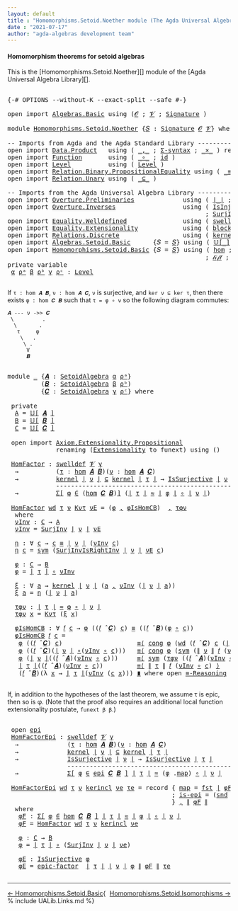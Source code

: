 ```yaml
---
layout: default
title : "Homomorphisms.Setoid.Noether module (The Agda Universal Algebra Library)"
date : "2021-07-17"
author: "agda-algebras development team"
---
```


#### <a id="homomorphism-theorems-for-setoid-algebras">Homomorphism theorems for setoid algebras</a>

This is the [Homomorphisms.Setoid.Noether][] module of the [Agda Universal Algebra Library][].

<pre class="Agda">

<a id="382" class="Symbol">{-#</a> <a id="386" class="Keyword">OPTIONS</a> <a id="394" class="Pragma">--without-K</a> <a id="406" class="Pragma">--exact-split</a> <a id="420" class="Pragma">--safe</a> <a id="427" class="Symbol">#-}</a>

<a id="432" class="Keyword">open</a> <a id="437" class="Keyword">import</a> <a id="444" href="Algebras.Basic.html" class="Module">Algebras.Basic</a> <a id="459" class="Keyword">using</a> <a id="465" class="Symbol">(</a><a id="466" href="Algebras.Basic.html#1142" class="Generalizable">𝓞</a> <a id="468" class="Symbol">;</a> <a id="470" href="Algebras.Basic.html#1144" class="Generalizable">𝓥</a> <a id="472" class="Symbol">;</a> <a id="474" href="Algebras.Basic.html#3870" class="Function">Signature</a> <a id="484" class="Symbol">)</a>

<a id="487" class="Keyword">module</a> <a id="494" href="Homomorphisms.Setoid.Noether.html" class="Module">Homomorphisms.Setoid.Noether</a> <a id="523" class="Symbol">{</a><a id="524" href="Homomorphisms.Setoid.Noether.html#524" class="Bound">𝑆</a> <a id="526" class="Symbol">:</a> <a id="528" href="Algebras.Basic.html#3870" class="Function">Signature</a> <a id="538" href="Algebras.Basic.html#1142" class="Generalizable">𝓞</a> <a id="540" href="Algebras.Basic.html#1144" class="Generalizable">𝓥</a><a id="541" class="Symbol">}</a> <a id="543" class="Keyword">where</a>

<a id="550" class="Comment">-- Imports from Agda and the Agda Standard Library -------------------------------------------------</a>
<a id="651" class="Keyword">open</a> <a id="656" class="Keyword">import</a> <a id="663" href="Data.Product.html" class="Module">Data.Product</a>   <a id="678" class="Keyword">using</a> <a id="684" class="Symbol">(</a> <a id="686" href="Agda.Builtin.Sigma.html#236" class="InductiveConstructor Operator">_,_</a> <a id="690" class="Symbol">;</a> <a id="692" href="Data.Product.html#916" class="Function">Σ-syntax</a> <a id="701" class="Symbol">;</a> <a id="703" href="Data.Product.html#1167" class="Function Operator">_×_</a> <a id="707" class="Symbol">)</a> <a id="709" class="Keyword">renaming</a> <a id="718" class="Symbol">(</a> <a id="720" href="Agda.Builtin.Sigma.html#252" class="Field">proj₁</a> <a id="726" class="Symbol">to</a> <a id="729" class="Field">fst</a> <a id="733" class="Symbol">;</a> <a id="735" href="Agda.Builtin.Sigma.html#264" class="Field">proj₂</a> <a id="741" class="Symbol">to</a> <a id="744" class="Field">snd</a> <a id="748" class="Symbol">)</a>
<a id="750" class="Keyword">open</a> <a id="755" class="Keyword">import</a> <a id="762" href="Function.html" class="Module">Function</a>       <a id="777" class="Keyword">using</a> <a id="783" class="Symbol">(</a> <a id="785" href="Function.Base.html#1031" class="Function Operator">_∘_</a> <a id="789" class="Symbol">;</a> <a id="791" href="Function.Base.html#615" class="Function">id</a> <a id="794" class="Symbol">)</a>
<a id="796" class="Keyword">open</a> <a id="801" class="Keyword">import</a> <a id="808" href="Level.html" class="Module">Level</a>          <a id="823" class="Keyword">using</a> <a id="829" class="Symbol">(</a> <a id="831" href="Agda.Primitive.html#597" class="Postulate">Level</a> <a id="837" class="Symbol">)</a>
<a id="839" class="Keyword">open</a> <a id="844" class="Keyword">import</a> <a id="851" href="Relation.Binary.PropositionalEquality.html" class="Module">Relation.Binary.PropositionalEquality</a> <a id="889" class="Keyword">using</a> <a id="895" class="Symbol">(</a> <a id="897" href="Agda.Builtin.Equality.html#151" class="Datatype Operator">_≡_</a> <a id="901" class="Symbol">;</a> <a id="903" href="Agda.Builtin.Equality.html#208" class="InductiveConstructor">refl</a> <a id="908" class="Symbol">;</a> <a id="910" href="Relation.Binary.PropositionalEquality.Core.html#1684" class="Function">sym</a> <a id="914" class="Symbol">;</a> <a id="916" href="Relation.Binary.PropositionalEquality.Core.html#1130" class="Function">cong</a> <a id="921" class="Symbol">;</a> <a id="923" class="Keyword">module</a> <a id="930" href="Relation.Binary.PropositionalEquality.Core.html#2708" class="Module">≡-Reasoning</a> <a id="942" class="Symbol">)</a>
<a id="944" class="Keyword">open</a> <a id="949" class="Keyword">import</a> <a id="956" href="Relation.Unary.html" class="Module">Relation.Unary</a> <a id="971" class="Keyword">using</a> <a id="977" class="Symbol">(</a> <a id="979" href="Relation.Unary.html#1742" class="Function Operator">_⊆_</a> <a id="983" class="Symbol">)</a>

<a id="986" class="Comment">-- Imports from the Agda Universal Algebra Library ------------------------------------------------</a>
<a id="1086" class="Keyword">open</a> <a id="1091" class="Keyword">import</a> <a id="1098" href="Overture.Preliminaries.html" class="Module">Overture.Preliminaries</a>             <a id="1133" class="Keyword">using</a> <a id="1139" class="Symbol">(</a> <a id="1141" href="Overture.Preliminaries.html#4379" class="Function Operator">∣_∣</a> <a id="1145" class="Symbol">;</a> <a id="1147" href="Overture.Preliminaries.html#4417" class="Function Operator">∥_∥</a> <a id="1151" class="Symbol">;</a> <a id="1153" href="Overture.Preliminaries.html#9541" class="Function Operator">_≈_</a><a id="1156" class="Symbol">)</a>
<a id="1158" class="Keyword">open</a> <a id="1163" class="Keyword">import</a> <a id="1170" href="Overture.Inverses.html" class="Module">Overture.Inverses</a>                  <a id="1205" class="Keyword">using</a> <a id="1211" class="Symbol">(</a> <a id="1213" href="Overture.Inverses.html#2501" class="Function">IsInjective</a> <a id="1225" class="Symbol">;</a> <a id="1227" href="Overture.Inverses.html#3374" class="Function">IsSurjective</a> <a id="1240" class="Symbol">;</a> <a id="1242" href="Overture.Inverses.html#3628" class="Function">SurjInv</a>
                                                     <a id="1303" class="Symbol">;</a> <a id="1305" href="Overture.Inverses.html#3938" class="Function">SurjInvIsRightInv</a> <a id="1323" class="Symbol">;</a> <a id="1325" href="Overture.Inverses.html#4121" class="Function">epic-factor</a> <a id="1337" class="Symbol">)</a>
<a id="1339" class="Keyword">open</a> <a id="1344" class="Keyword">import</a> <a id="1351" href="Equality.Welldefined.html" class="Module">Equality.Welldefined</a>               <a id="1386" class="Keyword">using</a> <a id="1392" class="Symbol">(</a> <a id="1394" href="Equality.Welldefined.html#2646" class="Function">swelldef</a> <a id="1403" class="Symbol">)</a>
<a id="1405" class="Keyword">open</a> <a id="1410" class="Keyword">import</a> <a id="1417" href="Equality.Extensionality.html" class="Module">Equality.Extensionality</a>            <a id="1452" class="Keyword">using</a> <a id="1458" class="Symbol">(</a> <a id="1460" href="Equality.Extensionality.html#4859" class="Function">block-ext|uip</a> <a id="1474" class="Symbol">;</a> <a id="1476" href="Equality.Extensionality.html#3272" class="Function">pred-ext</a> <a id="1485" class="Symbol">)</a>
<a id="1487" class="Keyword">open</a> <a id="1492" class="Keyword">import</a> <a id="1499" href="Relations.Discrete.html" class="Module">Relations.Discrete</a>                 <a id="1534" class="Keyword">using</a> <a id="1540" class="Symbol">(</a> <a id="1542" href="Relations.Discrete.html#4051" class="Function">kernel</a> <a id="1549" class="Symbol">)</a>
<a id="1551" class="Keyword">open</a> <a id="1556" class="Keyword">import</a> <a id="1563" href="Algebras.Setoid.Basic.html" class="Module">Algebras.Setoid.Basic</a>      <a id="1590" class="Symbol">{</a><a id="1591" class="Argument">𝑆</a> <a id="1593" class="Symbol">=</a> <a id="1595" href="Homomorphisms.Setoid.Noether.html#524" class="Bound">𝑆</a><a id="1596" class="Symbol">}</a> <a id="1598" class="Keyword">using</a> <a id="1604" class="Symbol">(</a> <a id="1606" href="Algebras.Setoid.Basic.html#3905" class="Function Operator">𝕌[_]</a> <a id="1611" class="Symbol">;</a> <a id="1613" href="Algebras.Setoid.Basic.html#3242" class="Record">SetoidAlgebra</a> <a id="1627" class="Symbol">;</a> <a id="1629" href="Algebras.Setoid.Basic.html#4537" class="Function Operator">_̂_</a> <a id="1633" class="Symbol">)</a>
<a id="1635" class="Keyword">open</a> <a id="1640" class="Keyword">import</a> <a id="1647" href="Homomorphisms.Setoid.Basic.html" class="Module">Homomorphisms.Setoid.Basic</a> <a id="1674" class="Symbol">{</a><a id="1675" class="Argument">𝑆</a> <a id="1677" class="Symbol">=</a> <a id="1679" href="Homomorphisms.Setoid.Noether.html#524" class="Bound">𝑆</a><a id="1680" class="Symbol">}</a> <a id="1682" class="Keyword">using</a> <a id="1688" class="Symbol">(</a> <a id="1690" href="Homomorphisms.Setoid.Basic.html#2420" class="Function">hom</a> <a id="1694" class="Symbol">;</a> <a id="1696" href="Homomorphisms.Setoid.Basic.html#5957" class="Function">kercon</a> <a id="1703" class="Symbol">;</a> <a id="1705" href="Homomorphisms.Setoid.Basic.html#6163" class="Function Operator">ker[_⇒_]_↾_</a> <a id="1717" class="Symbol">;</a> <a id="1719" href="Homomorphisms.Setoid.Basic.html#3237" class="Function">∘-hom</a> <a id="1725" class="Symbol">;</a> <a id="1727" href="Homomorphisms.Setoid.Basic.html#3604" class="Function">𝒾𝒹</a> <a id="1730" class="Symbol">;</a> <a id="1732" href="Homomorphisms.Setoid.Basic.html#5199" class="Record">epi</a>
                                                     <a id="1789" class="Symbol">;</a> <a id="1791" href="Homomorphisms.Setoid.Basic.html#3681" class="Function">𝓁𝒾𝒻𝓉</a> <a id="1796" class="Symbol">;</a> <a id="1798" href="Homomorphisms.Setoid.Basic.html#3765" class="Function">𝓁ℴ𝓌ℯ𝓇</a> <a id="1804" class="Symbol">;</a> <a id="1806" href="Homomorphisms.Setoid.Basic.html#2275" class="Function">is-homomorphism</a> <a id="1822" class="Symbol">;</a> <a id="1824" href="Homomorphisms.Setoid.Basic.html#2812" class="Function">∘-is-hom</a> <a id="1833" class="Symbol">)</a>
<a id="1835" class="Keyword">private</a> <a id="1843" class="Keyword">variable</a>
 <a id="1853" href="Homomorphisms.Setoid.Noether.html#1853" class="Generalizable">α</a> <a id="1855" href="Homomorphisms.Setoid.Noether.html#1855" class="Generalizable">ρᵃ</a> <a id="1858" href="Homomorphisms.Setoid.Noether.html#1858" class="Generalizable">β</a> <a id="1860" href="Homomorphisms.Setoid.Noether.html#1860" class="Generalizable">ρᵇ</a> <a id="1863" href="Homomorphisms.Setoid.Noether.html#1863" class="Generalizable">γ</a> <a id="1865" href="Homomorphisms.Setoid.Noether.html#1865" class="Generalizable">ρᶜ</a> <a id="1868" class="Symbol">:</a> <a id="1870" href="Agda.Primitive.html#597" class="Postulate">Level</a>

</pre>

If `τ : hom 𝑨 𝑩`, `ν : hom 𝑨 𝑪`, `ν` is surjective, and `ker ν ⊆ ker τ`, then there exists `φ : hom 𝑪 𝑩` such that `τ = φ ∘ ν` so the following diagram commutes:

```
𝑨 --- ν ->> 𝑪
 \         .
  \       .
   τ     φ
    \   .
     \ .
      V
      𝑩
```

<pre class="Agda">

<a id="2160" class="Keyword">module</a> <a id="2167" href="Homomorphisms.Setoid.Noether.html#2167" class="Module">_</a> <a id="2169" class="Symbol">{</a><a id="2170" href="Homomorphisms.Setoid.Noether.html#2170" class="Bound">𝑨</a> <a id="2172" class="Symbol">:</a> <a id="2174" href="Algebras.Setoid.Basic.html#3242" class="Record">SetoidAlgebra</a> <a id="2188" href="Homomorphisms.Setoid.Noether.html#1853" class="Generalizable">α</a> <a id="2190" href="Homomorphisms.Setoid.Noether.html#1855" class="Generalizable">ρᵃ</a><a id="2192" class="Symbol">}</a>
         <a id="2203" class="Symbol">(</a><a id="2204" href="Homomorphisms.Setoid.Noether.html#2204" class="Bound">𝑩</a> <a id="2206" class="Symbol">:</a> <a id="2208" href="Algebras.Setoid.Basic.html#3242" class="Record">SetoidAlgebra</a> <a id="2222" href="Homomorphisms.Setoid.Noether.html#1858" class="Generalizable">β</a> <a id="2224" href="Homomorphisms.Setoid.Noether.html#1860" class="Generalizable">ρᵇ</a><a id="2226" class="Symbol">)</a>
         <a id="2237" class="Symbol">{</a><a id="2238" href="Homomorphisms.Setoid.Noether.html#2238" class="Bound">𝑪</a> <a id="2240" class="Symbol">:</a> <a id="2242" href="Algebras.Setoid.Basic.html#3242" class="Record">SetoidAlgebra</a> <a id="2256" href="Homomorphisms.Setoid.Noether.html#1863" class="Generalizable">γ</a> <a id="2258" href="Homomorphisms.Setoid.Noether.html#1865" class="Generalizable">ρᶜ</a><a id="2260" class="Symbol">}</a> <a id="2262" class="Keyword">where</a>

 <a id="2270" class="Keyword">private</a>
  <a id="2280" href="Homomorphisms.Setoid.Noether.html#2280" class="Function">A</a> <a id="2282" class="Symbol">=</a> <a id="2284" href="Algebras.Setoid.Basic.html#3905" class="Function Operator">𝕌[</a> <a id="2287" href="Homomorphisms.Setoid.Noether.html#2170" class="Bound">𝑨</a> <a id="2289" href="Algebras.Setoid.Basic.html#3905" class="Function Operator">]</a>
  <a id="2293" href="Homomorphisms.Setoid.Noether.html#2293" class="Function">B</a> <a id="2295" class="Symbol">=</a> <a id="2297" href="Algebras.Setoid.Basic.html#3905" class="Function Operator">𝕌[</a> <a id="2300" href="Homomorphisms.Setoid.Noether.html#2204" class="Bound">𝑩</a> <a id="2302" href="Algebras.Setoid.Basic.html#3905" class="Function Operator">]</a>
  <a id="2306" href="Homomorphisms.Setoid.Noether.html#2306" class="Function">C</a> <a id="2308" class="Symbol">=</a> <a id="2310" href="Algebras.Setoid.Basic.html#3905" class="Function Operator">𝕌[</a> <a id="2313" href="Homomorphisms.Setoid.Noether.html#2238" class="Bound">𝑪</a> <a id="2315" href="Algebras.Setoid.Basic.html#3905" class="Function Operator">]</a>

 <a id="2319" class="Keyword">open</a> <a id="2324" class="Keyword">import</a> <a id="2331" href="Axiom.Extensionality.Propositional.html" class="Module">Axiom.Extensionality.Propositional</a>
             <a id="2379" class="Keyword">renaming</a> <a id="2388" class="Symbol">(</a><a id="2389" href="Axiom.Extensionality.Propositional.html#741" class="Function">Extensionality</a> <a id="2404" class="Symbol">to</a> <a id="2407" class="Function">funext</a><a id="2413" class="Symbol">)</a> <a id="2415" class="Keyword">using</a> <a id="2421" class="Symbol">()</a>

 <a id="2426" href="Homomorphisms.Setoid.Noether.html#2426" class="Function">HomFactor</a> <a id="2436" class="Symbol">:</a> <a id="2438" href="Equality.Welldefined.html#2646" class="Function">swelldef</a> <a id="2447" href="Homomorphisms.Setoid.Noether.html#540" class="Bound">𝓥</a> <a id="2449" href="Homomorphisms.Setoid.Noether.html#2256" class="Bound">γ</a>
  <a id="2453" class="Symbol">→</a>          <a id="2464" class="Symbol">(</a><a id="2465" href="Homomorphisms.Setoid.Noether.html#2465" class="Bound">τ</a> <a id="2467" class="Symbol">:</a> <a id="2469" href="Homomorphisms.Setoid.Basic.html#2420" class="Function">hom</a> <a id="2473" href="Homomorphisms.Setoid.Noether.html#2170" class="Bound">𝑨</a> <a id="2475" href="Homomorphisms.Setoid.Noether.html#2204" class="Bound">𝑩</a><a id="2476" class="Symbol">)(</a><a id="2478" href="Homomorphisms.Setoid.Noether.html#2478" class="Bound">ν</a> <a id="2480" class="Symbol">:</a> <a id="2482" href="Homomorphisms.Setoid.Basic.html#2420" class="Function">hom</a> <a id="2486" href="Homomorphisms.Setoid.Noether.html#2170" class="Bound">𝑨</a> <a id="2488" href="Homomorphisms.Setoid.Noether.html#2238" class="Bound">𝑪</a><a id="2489" class="Symbol">)</a>
  <a id="2493" class="Symbol">→</a>          <a id="2504" href="Relations.Discrete.html#4051" class="Function">kernel</a> <a id="2511" href="Overture.Preliminaries.html#4379" class="Function Operator">∣</a> <a id="2513" href="Homomorphisms.Setoid.Noether.html#2478" class="Bound">ν</a> <a id="2515" href="Overture.Preliminaries.html#4379" class="Function Operator">∣</a> <a id="2517" href="Relation.Unary.html#1742" class="Function Operator">⊆</a> <a id="2519" href="Relations.Discrete.html#4051" class="Function">kernel</a> <a id="2526" href="Overture.Preliminaries.html#4379" class="Function Operator">∣</a> <a id="2528" href="Homomorphisms.Setoid.Noether.html#2465" class="Bound">τ</a> <a id="2530" href="Overture.Preliminaries.html#4379" class="Function Operator">∣</a> <a id="2532" class="Symbol">→</a> <a id="2534" href="Overture.Inverses.html#3374" class="Function">IsSurjective</a> <a id="2547" href="Overture.Preliminaries.html#4379" class="Function Operator">∣</a> <a id="2549" href="Homomorphisms.Setoid.Noether.html#2478" class="Bound">ν</a> <a id="2551" href="Overture.Preliminaries.html#4379" class="Function Operator">∣</a>
             <a id="2566" class="Comment">--------------------------------------------------</a>
  <a id="2619" class="Symbol">→</a>          <a id="2630" href="Data.Product.html#916" class="Function">Σ[</a> <a id="2633" href="Homomorphisms.Setoid.Noether.html#2633" class="Bound">φ</a> <a id="2635" href="Data.Product.html#916" class="Function">∈</a> <a id="2637" class="Symbol">(</a><a id="2638" href="Homomorphisms.Setoid.Basic.html#2420" class="Function">hom</a> <a id="2642" href="Homomorphisms.Setoid.Noether.html#2238" class="Bound">𝑪</a> <a id="2644" href="Homomorphisms.Setoid.Noether.html#2204" class="Bound">𝑩</a><a id="2645" class="Symbol">)</a><a id="2646" href="Data.Product.html#916" class="Function">]</a> <a id="2648" class="Symbol">(</a><a id="2649" href="Overture.Preliminaries.html#4379" class="Function Operator">∣</a> <a id="2651" href="Homomorphisms.Setoid.Noether.html#2465" class="Bound">τ</a> <a id="2653" href="Overture.Preliminaries.html#4379" class="Function Operator">∣</a> <a id="2655" href="Overture.Preliminaries.html#9541" class="Function Operator">≈</a> <a id="2657" href="Overture.Preliminaries.html#4379" class="Function Operator">∣</a> <a id="2659" href="Homomorphisms.Setoid.Noether.html#2633" class="Bound">φ</a> <a id="2661" href="Overture.Preliminaries.html#4379" class="Function Operator">∣</a> <a id="2663" href="Function.Base.html#1031" class="Function Operator">∘</a> <a id="2665" href="Overture.Preliminaries.html#4379" class="Function Operator">∣</a> <a id="2667" href="Homomorphisms.Setoid.Noether.html#2478" class="Bound">ν</a> <a id="2669" href="Overture.Preliminaries.html#4379" class="Function Operator">∣</a><a id="2670" class="Symbol">)</a>

 <a id="2674" href="Homomorphisms.Setoid.Noether.html#2426" class="Function">HomFactor</a> <a id="2684" href="Homomorphisms.Setoid.Noether.html#2684" class="Bound">wd</a> <a id="2687" href="Homomorphisms.Setoid.Noether.html#2687" class="Bound">τ</a> <a id="2689" href="Homomorphisms.Setoid.Noether.html#2689" class="Bound">ν</a> <a id="2691" href="Homomorphisms.Setoid.Noether.html#2691" class="Bound">Kντ</a> <a id="2695" href="Homomorphisms.Setoid.Noether.html#2695" class="Bound">νE</a> <a id="2698" class="Symbol">=</a> <a id="2700" class="Symbol">(</a><a id="2701" href="Homomorphisms.Setoid.Noether.html#2849" class="Function">φ</a> <a id="2703" href="Agda.Builtin.Sigma.html#236" class="InductiveConstructor Operator">,</a> <a id="2705" href="Homomorphisms.Setoid.Noether.html#2995" class="Function">φIsHomCB</a><a id="2713" class="Symbol">)</a>  <a id="2716" href="Agda.Builtin.Sigma.html#236" class="InductiveConstructor Operator">,</a> <a id="2718" href="Homomorphisms.Setoid.Noether.html#2948" class="Function">τφν</a>
  <a id="2724" class="Keyword">where</a>
  <a id="2732" href="Homomorphisms.Setoid.Noether.html#2732" class="Function">νInv</a> <a id="2737" class="Symbol">:</a> <a id="2739" href="Homomorphisms.Setoid.Noether.html#2306" class="Function">C</a> <a id="2741" class="Symbol">→</a> <a id="2743" href="Homomorphisms.Setoid.Noether.html#2280" class="Function">A</a>
  <a id="2747" href="Homomorphisms.Setoid.Noether.html#2732" class="Function">νInv</a> <a id="2752" class="Symbol">=</a> <a id="2754" href="Overture.Inverses.html#3628" class="Function">SurjInv</a> <a id="2762" href="Overture.Preliminaries.html#4379" class="Function Operator">∣</a> <a id="2764" href="Homomorphisms.Setoid.Noether.html#2689" class="Bound">ν</a> <a id="2766" href="Overture.Preliminaries.html#4379" class="Function Operator">∣</a> <a id="2768" href="Homomorphisms.Setoid.Noether.html#2695" class="Bound">νE</a>

  <a id="2774" href="Homomorphisms.Setoid.Noether.html#2774" class="Function">η</a> <a id="2776" class="Symbol">:</a> <a id="2778" class="Symbol">∀</a> <a id="2780" href="Homomorphisms.Setoid.Noether.html#2780" class="Bound">c</a> <a id="2782" class="Symbol">→</a> <a id="2784" href="Homomorphisms.Setoid.Noether.html#2780" class="Bound">c</a> <a id="2786" href="Agda.Builtin.Equality.html#151" class="Datatype Operator">≡</a> <a id="2788" href="Overture.Preliminaries.html#4379" class="Function Operator">∣</a> <a id="2790" href="Homomorphisms.Setoid.Noether.html#2689" class="Bound">ν</a> <a id="2792" href="Overture.Preliminaries.html#4379" class="Function Operator">∣</a> <a id="2794" class="Symbol">(</a><a id="2795" href="Homomorphisms.Setoid.Noether.html#2732" class="Function">νInv</a> <a id="2800" href="Homomorphisms.Setoid.Noether.html#2780" class="Bound">c</a><a id="2801" class="Symbol">)</a>
  <a id="2805" href="Homomorphisms.Setoid.Noether.html#2774" class="Function">η</a> <a id="2807" href="Homomorphisms.Setoid.Noether.html#2807" class="Bound">c</a> <a id="2809" class="Symbol">=</a> <a id="2811" href="Relation.Binary.PropositionalEquality.Core.html#1684" class="Function">sym</a> <a id="2815" class="Symbol">(</a><a id="2816" href="Overture.Inverses.html#3938" class="Function">SurjInvIsRightInv</a> <a id="2834" href="Overture.Preliminaries.html#4379" class="Function Operator">∣</a> <a id="2836" href="Homomorphisms.Setoid.Noether.html#2689" class="Bound">ν</a> <a id="2838" href="Overture.Preliminaries.html#4379" class="Function Operator">∣</a> <a id="2840" href="Homomorphisms.Setoid.Noether.html#2695" class="Bound">νE</a> <a id="2843" href="Homomorphisms.Setoid.Noether.html#2807" class="Bound">c</a><a id="2844" class="Symbol">)</a>

  <a id="2849" href="Homomorphisms.Setoid.Noether.html#2849" class="Function">φ</a> <a id="2851" class="Symbol">:</a> <a id="2853" href="Homomorphisms.Setoid.Noether.html#2306" class="Function">C</a> <a id="2855" class="Symbol">→</a> <a id="2857" href="Homomorphisms.Setoid.Noether.html#2293" class="Function">B</a>
  <a id="2861" href="Homomorphisms.Setoid.Noether.html#2849" class="Function">φ</a> <a id="2863" class="Symbol">=</a> <a id="2865" href="Overture.Preliminaries.html#4379" class="Function Operator">∣</a> <a id="2867" href="Homomorphisms.Setoid.Noether.html#2687" class="Bound">τ</a> <a id="2869" href="Overture.Preliminaries.html#4379" class="Function Operator">∣</a> <a id="2871" href="Function.Base.html#1031" class="Function Operator">∘</a> <a id="2873" href="Homomorphisms.Setoid.Noether.html#2732" class="Function">νInv</a>

  <a id="2881" href="Homomorphisms.Setoid.Noether.html#2881" class="Function">ξ</a> <a id="2883" class="Symbol">:</a> <a id="2885" class="Symbol">∀</a> <a id="2887" href="Homomorphisms.Setoid.Noether.html#2887" class="Bound">a</a> <a id="2889" class="Symbol">→</a> <a id="2891" href="Relations.Discrete.html#4051" class="Function">kernel</a> <a id="2898" href="Overture.Preliminaries.html#4379" class="Function Operator">∣</a> <a id="2900" href="Homomorphisms.Setoid.Noether.html#2689" class="Bound">ν</a> <a id="2902" href="Overture.Preliminaries.html#4379" class="Function Operator">∣</a> <a id="2904" class="Symbol">(</a><a id="2905" href="Homomorphisms.Setoid.Noether.html#2887" class="Bound">a</a> <a id="2907" href="Agda.Builtin.Sigma.html#236" class="InductiveConstructor Operator">,</a> <a id="2909" href="Homomorphisms.Setoid.Noether.html#2732" class="Function">νInv</a> <a id="2914" class="Symbol">(</a><a id="2915" href="Overture.Preliminaries.html#4379" class="Function Operator">∣</a> <a id="2917" href="Homomorphisms.Setoid.Noether.html#2689" class="Bound">ν</a> <a id="2919" href="Overture.Preliminaries.html#4379" class="Function Operator">∣</a> <a id="2921" href="Homomorphisms.Setoid.Noether.html#2887" class="Bound">a</a><a id="2922" class="Symbol">))</a>
  <a id="2927" href="Homomorphisms.Setoid.Noether.html#2881" class="Function">ξ</a> <a id="2929" href="Homomorphisms.Setoid.Noether.html#2929" class="Bound">a</a> <a id="2931" class="Symbol">=</a> <a id="2933" href="Homomorphisms.Setoid.Noether.html#2774" class="Function">η</a> <a id="2935" class="Symbol">(</a><a id="2936" href="Overture.Preliminaries.html#4379" class="Function Operator">∣</a> <a id="2938" href="Homomorphisms.Setoid.Noether.html#2689" class="Bound">ν</a> <a id="2940" href="Overture.Preliminaries.html#4379" class="Function Operator">∣</a> <a id="2942" href="Homomorphisms.Setoid.Noether.html#2929" class="Bound">a</a><a id="2943" class="Symbol">)</a>

  <a id="2948" href="Homomorphisms.Setoid.Noether.html#2948" class="Function">τφν</a> <a id="2952" class="Symbol">:</a> <a id="2954" href="Overture.Preliminaries.html#4379" class="Function Operator">∣</a> <a id="2956" href="Homomorphisms.Setoid.Noether.html#2687" class="Bound">τ</a> <a id="2958" href="Overture.Preliminaries.html#4379" class="Function Operator">∣</a> <a id="2960" href="Overture.Preliminaries.html#9541" class="Function Operator">≈</a> <a id="2962" href="Homomorphisms.Setoid.Noether.html#2849" class="Function">φ</a> <a id="2964" href="Function.Base.html#1031" class="Function Operator">∘</a> <a id="2966" href="Overture.Preliminaries.html#4379" class="Function Operator">∣</a> <a id="2968" href="Homomorphisms.Setoid.Noether.html#2689" class="Bound">ν</a> <a id="2970" href="Overture.Preliminaries.html#4379" class="Function Operator">∣</a>
  <a id="2974" href="Homomorphisms.Setoid.Noether.html#2948" class="Function">τφν</a> <a id="2978" href="Homomorphisms.Setoid.Noether.html#2978" class="Bound">x</a> <a id="2980" class="Symbol">=</a> <a id="2982" href="Homomorphisms.Setoid.Noether.html#2691" class="Bound">Kντ</a> <a id="2986" class="Symbol">(</a><a id="2987" href="Homomorphisms.Setoid.Noether.html#2881" class="Function">ξ</a> <a id="2989" href="Homomorphisms.Setoid.Noether.html#2978" class="Bound">x</a><a id="2990" class="Symbol">)</a>

  <a id="2995" href="Homomorphisms.Setoid.Noether.html#2995" class="Function">φIsHomCB</a> <a id="3004" class="Symbol">:</a> <a id="3006" class="Symbol">∀</a> <a id="3008" href="Homomorphisms.Setoid.Noether.html#3008" class="Bound">𝑓</a> <a id="3010" href="Homomorphisms.Setoid.Noether.html#3010" class="Bound">c</a> <a id="3012" class="Symbol">→</a> <a id="3014" href="Homomorphisms.Setoid.Noether.html#2849" class="Function">φ</a> <a id="3016" class="Symbol">((</a><a id="3018" href="Homomorphisms.Setoid.Noether.html#3008" class="Bound">𝑓</a> <a id="3020" href="Algebras.Setoid.Basic.html#4537" class="Function Operator">̂</a> <a id="3022" href="Homomorphisms.Setoid.Noether.html#2238" class="Bound">𝑪</a><a id="3023" class="Symbol">)</a> <a id="3025" href="Homomorphisms.Setoid.Noether.html#3010" class="Bound">c</a><a id="3026" class="Symbol">)</a> <a id="3028" href="Agda.Builtin.Equality.html#151" class="Datatype Operator">≡</a> <a id="3030" class="Symbol">((</a><a id="3032" href="Homomorphisms.Setoid.Noether.html#3008" class="Bound">𝑓</a> <a id="3034" href="Algebras.Setoid.Basic.html#4537" class="Function Operator">̂</a> <a id="3036" href="Homomorphisms.Setoid.Noether.html#2204" class="Bound">𝑩</a><a id="3037" class="Symbol">)(</a><a id="3039" href="Homomorphisms.Setoid.Noether.html#2849" class="Function">φ</a> <a id="3041" href="Function.Base.html#1031" class="Function Operator">∘</a> <a id="3043" href="Homomorphisms.Setoid.Noether.html#3010" class="Bound">c</a><a id="3044" class="Symbol">))</a>
  <a id="3049" href="Homomorphisms.Setoid.Noether.html#2995" class="Function">φIsHomCB</a> <a id="3058" href="Homomorphisms.Setoid.Noether.html#3058" class="Bound">𝑓</a> <a id="3060" href="Homomorphisms.Setoid.Noether.html#3060" class="Bound">c</a> <a id="3062" class="Symbol">=</a>
   <a id="3067" href="Homomorphisms.Setoid.Noether.html#2849" class="Function">φ</a> <a id="3069" class="Symbol">((</a><a id="3071" href="Homomorphisms.Setoid.Noether.html#3058" class="Bound">𝑓</a> <a id="3073" href="Algebras.Setoid.Basic.html#4537" class="Function Operator">̂</a> <a id="3075" href="Homomorphisms.Setoid.Noether.html#2238" class="Bound">𝑪</a><a id="3076" class="Symbol">)</a> <a id="3078" href="Homomorphisms.Setoid.Noether.html#3060" class="Bound">c</a><a id="3079" class="Symbol">)</a>                    <a id="3100" href="Relation.Binary.PropositionalEquality.Core.html#2923" class="Function">≡⟨</a> <a id="3103" href="Relation.Binary.PropositionalEquality.Core.html#1130" class="Function">cong</a> <a id="3108" href="Homomorphisms.Setoid.Noether.html#2849" class="Function">φ</a> <a id="3110" class="Symbol">(</a><a id="3111" href="Homomorphisms.Setoid.Noether.html#2684" class="Bound">wd</a> <a id="3114" class="Symbol">(</a><a id="3115" href="Homomorphisms.Setoid.Noether.html#3058" class="Bound">𝑓</a> <a id="3117" href="Algebras.Setoid.Basic.html#4537" class="Function Operator">̂</a> <a id="3119" href="Homomorphisms.Setoid.Noether.html#2238" class="Bound">𝑪</a><a id="3120" class="Symbol">)</a> <a id="3122" href="Homomorphisms.Setoid.Noether.html#3060" class="Bound">c</a> <a id="3124" class="Symbol">(</a><a id="3125" href="Overture.Preliminaries.html#4379" class="Function Operator">∣</a> <a id="3127" href="Homomorphisms.Setoid.Noether.html#2689" class="Bound">ν</a> <a id="3129" href="Overture.Preliminaries.html#4379" class="Function Operator">∣</a> <a id="3131" href="Function.Base.html#1031" class="Function Operator">∘</a> <a id="3133" class="Symbol">(</a><a id="3134" href="Homomorphisms.Setoid.Noether.html#2732" class="Function">νInv</a> <a id="3139" href="Function.Base.html#1031" class="Function Operator">∘</a> <a id="3141" href="Homomorphisms.Setoid.Noether.html#3060" class="Bound">c</a><a id="3142" class="Symbol">))</a> <a id="3145" class="Symbol">λ</a> <a id="3147" href="Homomorphisms.Setoid.Noether.html#3147" class="Bound">i</a> <a id="3149" class="Symbol">→</a> <a id="3151" href="Homomorphisms.Setoid.Noether.html#2774" class="Function">η</a> <a id="3153" class="Symbol">((</a><a id="3155" href="Homomorphisms.Setoid.Noether.html#3060" class="Bound">c</a> <a id="3157" href="Homomorphisms.Setoid.Noether.html#3147" class="Bound">i</a><a id="3158" class="Symbol">)))</a><a id="3161" href="Relation.Binary.PropositionalEquality.Core.html#2923" class="Function">⟩</a>
   <a id="3166" href="Homomorphisms.Setoid.Noether.html#2849" class="Function">φ</a> <a id="3168" class="Symbol">((</a><a id="3170" href="Homomorphisms.Setoid.Noether.html#3058" class="Bound">𝑓</a> <a id="3172" href="Algebras.Setoid.Basic.html#4537" class="Function Operator">̂</a> <a id="3174" href="Homomorphisms.Setoid.Noether.html#2238" class="Bound">𝑪</a><a id="3175" class="Symbol">)(</a><a id="3177" href="Overture.Preliminaries.html#4379" class="Function Operator">∣</a> <a id="3179" href="Homomorphisms.Setoid.Noether.html#2689" class="Bound">ν</a> <a id="3181" href="Overture.Preliminaries.html#4379" class="Function Operator">∣</a> <a id="3183" href="Function.Base.html#1031" class="Function Operator">∘</a><a id="3184" class="Symbol">(</a><a id="3185" href="Homomorphisms.Setoid.Noether.html#2732" class="Function">νInv</a> <a id="3190" href="Function.Base.html#1031" class="Function Operator">∘</a> <a id="3192" href="Homomorphisms.Setoid.Noether.html#3060" class="Bound">c</a><a id="3193" class="Symbol">)))</a>   <a id="3199" href="Relation.Binary.PropositionalEquality.Core.html#2923" class="Function">≡⟨</a> <a id="3202" href="Relation.Binary.PropositionalEquality.Core.html#1130" class="Function">cong</a> <a id="3207" href="Homomorphisms.Setoid.Noether.html#2849" class="Function">φ</a> <a id="3209" class="Symbol">(</a><a id="3210" href="Relation.Binary.PropositionalEquality.Core.html#1684" class="Function">sym</a> <a id="3214" class="Symbol">(</a><a id="3215" href="Overture.Preliminaries.html#4417" class="Function Operator">∥</a> <a id="3217" href="Homomorphisms.Setoid.Noether.html#2689" class="Bound">ν</a> <a id="3219" href="Overture.Preliminaries.html#4417" class="Function Operator">∥</a> <a id="3221" href="Homomorphisms.Setoid.Noether.html#3058" class="Bound">𝑓</a> <a id="3223" class="Symbol">(</a><a id="3224" href="Homomorphisms.Setoid.Noether.html#2732" class="Function">νInv</a> <a id="3229" href="Function.Base.html#1031" class="Function Operator">∘</a> <a id="3231" href="Homomorphisms.Setoid.Noether.html#3060" class="Bound">c</a><a id="3232" class="Symbol">)))</a> <a id="3236" href="Relation.Binary.PropositionalEquality.Core.html#2923" class="Function">⟩</a>
   <a id="3241" href="Homomorphisms.Setoid.Noether.html#2849" class="Function">φ</a> <a id="3243" class="Symbol">(</a><a id="3244" href="Overture.Preliminaries.html#4379" class="Function Operator">∣</a> <a id="3246" href="Homomorphisms.Setoid.Noether.html#2689" class="Bound">ν</a> <a id="3248" href="Overture.Preliminaries.html#4379" class="Function Operator">∣</a><a id="3249" class="Symbol">((</a><a id="3251" href="Homomorphisms.Setoid.Noether.html#3058" class="Bound">𝑓</a> <a id="3253" href="Algebras.Setoid.Basic.html#4537" class="Function Operator">̂</a> <a id="3255" href="Homomorphisms.Setoid.Noether.html#2170" class="Bound">𝑨</a><a id="3256" class="Symbol">)(</a><a id="3258" href="Homomorphisms.Setoid.Noether.html#2732" class="Function">νInv</a> <a id="3263" href="Function.Base.html#1031" class="Function Operator">∘</a> <a id="3265" href="Homomorphisms.Setoid.Noether.html#3060" class="Bound">c</a><a id="3266" class="Symbol">)))</a>     <a id="3274" href="Relation.Binary.PropositionalEquality.Core.html#2923" class="Function">≡⟨</a> <a id="3277" href="Relation.Binary.PropositionalEquality.Core.html#1684" class="Function">sym</a> <a id="3281" class="Symbol">(</a><a id="3282" href="Homomorphisms.Setoid.Noether.html#2948" class="Function">τφν</a> <a id="3286" class="Symbol">((</a><a id="3288" href="Homomorphisms.Setoid.Noether.html#3058" class="Bound">𝑓</a> <a id="3290" href="Algebras.Setoid.Basic.html#4537" class="Function Operator">̂</a> <a id="3292" href="Homomorphisms.Setoid.Noether.html#2170" class="Bound">𝑨</a><a id="3293" class="Symbol">)(</a><a id="3295" href="Homomorphisms.Setoid.Noether.html#2732" class="Function">νInv</a> <a id="3300" href="Function.Base.html#1031" class="Function Operator">∘</a> <a id="3302" href="Homomorphisms.Setoid.Noether.html#3060" class="Bound">c</a><a id="3303" class="Symbol">)))</a> <a id="3307" href="Relation.Binary.PropositionalEquality.Core.html#2923" class="Function">⟩</a>
   <a id="3312" href="Overture.Preliminaries.html#4379" class="Function Operator">∣</a> <a id="3314" href="Homomorphisms.Setoid.Noether.html#2687" class="Bound">τ</a> <a id="3316" href="Overture.Preliminaries.html#4379" class="Function Operator">∣</a><a id="3317" class="Symbol">((</a><a id="3319" href="Homomorphisms.Setoid.Noether.html#3058" class="Bound">𝑓</a> <a id="3321" href="Algebras.Setoid.Basic.html#4537" class="Function Operator">̂</a> <a id="3323" href="Homomorphisms.Setoid.Noether.html#2170" class="Bound">𝑨</a><a id="3324" class="Symbol">)(</a><a id="3326" href="Homomorphisms.Setoid.Noether.html#2732" class="Function">νInv</a> <a id="3331" href="Function.Base.html#1031" class="Function Operator">∘</a> <a id="3333" href="Homomorphisms.Setoid.Noether.html#3060" class="Bound">c</a><a id="3334" class="Symbol">))</a>         <a id="3345" href="Relation.Binary.PropositionalEquality.Core.html#2923" class="Function">≡⟨</a> <a id="3348" href="Overture.Preliminaries.html#4417" class="Function Operator">∥</a> <a id="3350" href="Homomorphisms.Setoid.Noether.html#2687" class="Bound">τ</a> <a id="3352" href="Overture.Preliminaries.html#4417" class="Function Operator">∥</a> <a id="3354" href="Homomorphisms.Setoid.Noether.html#3058" class="Bound">𝑓</a> <a id="3356" class="Symbol">(</a><a id="3357" href="Homomorphisms.Setoid.Noether.html#2732" class="Function">νInv</a> <a id="3362" href="Function.Base.html#1031" class="Function Operator">∘</a> <a id="3364" href="Homomorphisms.Setoid.Noether.html#3060" class="Bound">c</a><a id="3365" class="Symbol">)</a> <a id="3367" href="Relation.Binary.PropositionalEquality.Core.html#2923" class="Function">⟩</a>
   <a id="3372" class="Symbol">(</a><a id="3373" href="Homomorphisms.Setoid.Noether.html#3058" class="Bound">𝑓</a> <a id="3375" href="Algebras.Setoid.Basic.html#4537" class="Function Operator">̂</a> <a id="3377" href="Homomorphisms.Setoid.Noether.html#2204" class="Bound">𝑩</a><a id="3378" class="Symbol">)(λ</a> <a id="3382" href="Homomorphisms.Setoid.Noether.html#3382" class="Bound">x</a> <a id="3384" class="Symbol">→</a> <a id="3386" href="Overture.Preliminaries.html#4379" class="Function Operator">∣</a> <a id="3388" href="Homomorphisms.Setoid.Noether.html#2687" class="Bound">τ</a> <a id="3390" href="Overture.Preliminaries.html#4379" class="Function Operator">∣</a><a id="3391" class="Symbol">(</a><a id="3392" href="Homomorphisms.Setoid.Noether.html#2732" class="Function">νInv</a> <a id="3397" class="Symbol">(</a><a id="3398" href="Homomorphisms.Setoid.Noether.html#3060" class="Bound">c</a> <a id="3400" href="Homomorphisms.Setoid.Noether.html#3382" class="Bound">x</a><a id="3401" class="Symbol">)))</a> <a id="3405" href="Relation.Binary.PropositionalEquality.Core.html#3105" class="Function Operator">∎</a> <a id="3407" class="Keyword">where</a> <a id="3413" class="Keyword">open</a> <a id="3418" href="Relation.Binary.PropositionalEquality.Core.html#2708" class="Module">≡-Reasoning</a>

</pre>

If, in addition to the hypotheses of the last theorem, we assume τ is epic, then so is φ. (Note that the proof also requires an additional local function extensionality postulate, `funext β β`.)

<pre class="Agda">

 <a id="3654" class="Keyword">open</a> <a id="3659" href="Homomorphisms.Setoid.Basic.html#5199" class="Module">epi</a>
 <a id="3664" href="Homomorphisms.Setoid.Noether.html#3664" class="Function">HomFactorEpi</a> <a id="3677" class="Symbol">:</a> <a id="3679" href="Equality.Welldefined.html#2646" class="Function">swelldef</a> <a id="3688" href="Homomorphisms.Setoid.Noether.html#540" class="Bound">𝓥</a> <a id="3690" href="Homomorphisms.Setoid.Noether.html#2256" class="Bound">γ</a>
  <a id="3694" class="Symbol">→</a>             <a id="3708" class="Symbol">(</a><a id="3709" href="Homomorphisms.Setoid.Noether.html#3709" class="Bound">τ</a> <a id="3711" class="Symbol">:</a> <a id="3713" href="Homomorphisms.Setoid.Basic.html#2420" class="Function">hom</a> <a id="3717" href="Homomorphisms.Setoid.Noether.html#2170" class="Bound">𝑨</a> <a id="3719" href="Homomorphisms.Setoid.Noether.html#2204" class="Bound">𝑩</a><a id="3720" class="Symbol">)(</a><a id="3722" href="Homomorphisms.Setoid.Noether.html#3722" class="Bound">ν</a> <a id="3724" class="Symbol">:</a> <a id="3726" href="Homomorphisms.Setoid.Basic.html#2420" class="Function">hom</a> <a id="3730" href="Homomorphisms.Setoid.Noether.html#2170" class="Bound">𝑨</a> <a id="3732" href="Homomorphisms.Setoid.Noether.html#2238" class="Bound">𝑪</a><a id="3733" class="Symbol">)</a>
  <a id="3737" class="Symbol">→</a>             <a id="3751" href="Relations.Discrete.html#4051" class="Function">kernel</a> <a id="3758" href="Overture.Preliminaries.html#4379" class="Function Operator">∣</a> <a id="3760" href="Homomorphisms.Setoid.Noether.html#3722" class="Bound">ν</a> <a id="3762" href="Overture.Preliminaries.html#4379" class="Function Operator">∣</a> <a id="3764" href="Relation.Unary.html#1742" class="Function Operator">⊆</a> <a id="3766" href="Relations.Discrete.html#4051" class="Function">kernel</a> <a id="3773" href="Overture.Preliminaries.html#4379" class="Function Operator">∣</a> <a id="3775" href="Homomorphisms.Setoid.Noether.html#3709" class="Bound">τ</a> <a id="3777" href="Overture.Preliminaries.html#4379" class="Function Operator">∣</a>
  <a id="3781" class="Symbol">→</a>             <a id="3795" href="Overture.Inverses.html#3374" class="Function">IsSurjective</a> <a id="3808" href="Overture.Preliminaries.html#4379" class="Function Operator">∣</a> <a id="3810" href="Homomorphisms.Setoid.Noether.html#3722" class="Bound">ν</a> <a id="3812" href="Overture.Preliminaries.html#4379" class="Function Operator">∣</a> <a id="3814" class="Symbol">→</a> <a id="3816" href="Overture.Inverses.html#3374" class="Function">IsSurjective</a> <a id="3829" href="Overture.Preliminaries.html#4379" class="Function Operator">∣</a> <a id="3831" href="Homomorphisms.Setoid.Noether.html#3709" class="Bound">τ</a> <a id="3833" href="Overture.Preliminaries.html#4379" class="Function Operator">∣</a>
                <a id="3851" class="Comment">---------------------------------------------</a>
  <a id="3899" class="Symbol">→</a>             <a id="3913" href="Data.Product.html#916" class="Function">Σ[</a> <a id="3916" href="Homomorphisms.Setoid.Noether.html#3916" class="Bound">φ</a> <a id="3918" href="Data.Product.html#916" class="Function">∈</a> <a id="3920" href="Homomorphisms.Setoid.Basic.html#5199" class="Record">epi</a> <a id="3924" href="Homomorphisms.Setoid.Noether.html#2238" class="Bound">𝑪</a> <a id="3926" href="Homomorphisms.Setoid.Noether.html#2204" class="Bound">𝑩</a> <a id="3928" href="Data.Product.html#916" class="Function">]</a> <a id="3930" href="Overture.Preliminaries.html#4379" class="Function Operator">∣</a> <a id="3932" href="Homomorphisms.Setoid.Noether.html#3709" class="Bound">τ</a> <a id="3934" href="Overture.Preliminaries.html#4379" class="Function Operator">∣</a> <a id="3936" href="Overture.Preliminaries.html#9541" class="Function Operator">≈</a> <a id="3938" class="Symbol">(</a><a id="3939" href="Homomorphisms.Setoid.Noether.html#3916" class="Bound">φ</a> <a id="3941" class="Symbol">.</a><a id="3942" href="Homomorphisms.Setoid.Basic.html#5302" class="Field">map</a><a id="3945" class="Symbol">)</a> <a id="3947" href="Function.Base.html#1031" class="Function Operator">∘</a> <a id="3949" href="Overture.Preliminaries.html#4379" class="Function Operator">∣</a> <a id="3951" href="Homomorphisms.Setoid.Noether.html#3722" class="Bound">ν</a> <a id="3953" href="Overture.Preliminaries.html#4379" class="Function Operator">∣</a>

 <a id="3957" href="Homomorphisms.Setoid.Noether.html#3664" class="Function">HomFactorEpi</a> <a id="3970" href="Homomorphisms.Setoid.Noether.html#3970" class="Bound">wd</a> <a id="3973" href="Homomorphisms.Setoid.Noether.html#3973" class="Bound">τ</a> <a id="3975" href="Homomorphisms.Setoid.Noether.html#3975" class="Bound">ν</a> <a id="3977" href="Homomorphisms.Setoid.Noether.html#3977" class="Bound">kerincl</a> <a id="3985" href="Homomorphisms.Setoid.Noether.html#3985" class="Bound">νe</a> <a id="3988" href="Homomorphisms.Setoid.Noether.html#3988" class="Bound">τe</a> <a id="3991" class="Symbol">=</a> <a id="3993" class="Keyword">record</a> <a id="4000" class="Symbol">{</a> <a id="4002" href="Homomorphisms.Setoid.Basic.html#5302" class="Field">map</a> <a id="4006" class="Symbol">=</a> <a id="4008" href="Homomorphisms.Setoid.Noether.html#729" class="Field">fst</a> <a id="4012" href="Overture.Preliminaries.html#4379" class="Function Operator">∣</a> <a id="4014" href="Homomorphisms.Setoid.Noether.html#4158" class="Function">φF</a> <a id="4017" href="Overture.Preliminaries.html#4379" class="Function Operator">∣</a>
                                            <a id="4063" class="Symbol">;</a> <a id="4065" href="Homomorphisms.Setoid.Basic.html#5326" class="Field">is-epi</a> <a id="4072" class="Symbol">=</a> <a id="4074" class="Symbol">(</a><a id="4075" href="Homomorphisms.Setoid.Noether.html#744" class="Field">snd</a> <a id="4079" href="Overture.Preliminaries.html#4379" class="Function Operator">∣</a> <a id="4081" href="Homomorphisms.Setoid.Noether.html#4158" class="Function">φF</a> <a id="4084" href="Overture.Preliminaries.html#4379" class="Function Operator">∣</a><a id="4085" class="Symbol">)</a> <a id="4087" href="Agda.Builtin.Sigma.html#236" class="InductiveConstructor Operator">,</a> <a id="4089" href="Homomorphisms.Setoid.Noether.html#4290" class="Function">φE</a>
                                            <a id="4136" class="Symbol">}</a> <a id="4138" href="Agda.Builtin.Sigma.html#236" class="InductiveConstructor Operator">,</a> <a id="4140" href="Overture.Preliminaries.html#4417" class="Function Operator">∥</a> <a id="4142" href="Homomorphisms.Setoid.Noether.html#4158" class="Function">φF</a> <a id="4145" href="Overture.Preliminaries.html#4417" class="Function Operator">∥</a>
  <a id="4149" class="Keyword">where</a>
   <a id="4158" href="Homomorphisms.Setoid.Noether.html#4158" class="Function">φF</a> <a id="4161" class="Symbol">:</a> <a id="4163" href="Data.Product.html#916" class="Function">Σ[</a> <a id="4166" href="Homomorphisms.Setoid.Noether.html#4166" class="Bound">φ</a> <a id="4168" href="Data.Product.html#916" class="Function">∈</a> <a id="4170" href="Homomorphisms.Setoid.Basic.html#2420" class="Function">hom</a> <a id="4174" href="Homomorphisms.Setoid.Noether.html#2238" class="Bound">𝑪</a> <a id="4176" href="Homomorphisms.Setoid.Noether.html#2204" class="Bound">𝑩</a> <a id="4178" href="Data.Product.html#916" class="Function">]</a> <a id="4180" href="Overture.Preliminaries.html#4379" class="Function Operator">∣</a> <a id="4182" href="Homomorphisms.Setoid.Noether.html#3973" class="Bound">τ</a> <a id="4184" href="Overture.Preliminaries.html#4379" class="Function Operator">∣</a> <a id="4186" href="Overture.Preliminaries.html#9541" class="Function Operator">≈</a> <a id="4188" href="Overture.Preliminaries.html#4379" class="Function Operator">∣</a> <a id="4190" href="Homomorphisms.Setoid.Noether.html#4166" class="Bound">φ</a> <a id="4192" href="Overture.Preliminaries.html#4379" class="Function Operator">∣</a> <a id="4194" href="Function.Base.html#1031" class="Function Operator">∘</a> <a id="4196" href="Overture.Preliminaries.html#4379" class="Function Operator">∣</a> <a id="4198" href="Homomorphisms.Setoid.Noether.html#3975" class="Bound">ν</a> <a id="4200" href="Overture.Preliminaries.html#4379" class="Function Operator">∣</a>
   <a id="4205" href="Homomorphisms.Setoid.Noether.html#4158" class="Function">φF</a> <a id="4208" class="Symbol">=</a> <a id="4210" href="Homomorphisms.Setoid.Noether.html#2426" class="Function">HomFactor</a> <a id="4220" href="Homomorphisms.Setoid.Noether.html#3970" class="Bound">wd</a> <a id="4223" href="Homomorphisms.Setoid.Noether.html#3973" class="Bound">τ</a> <a id="4225" href="Homomorphisms.Setoid.Noether.html#3975" class="Bound">ν</a> <a id="4227" href="Homomorphisms.Setoid.Noether.html#3977" class="Bound">kerincl</a> <a id="4235" href="Homomorphisms.Setoid.Noether.html#3985" class="Bound">νe</a>

   <a id="4242" href="Homomorphisms.Setoid.Noether.html#4242" class="Function">φ</a> <a id="4244" class="Symbol">:</a> <a id="4246" href="Homomorphisms.Setoid.Noether.html#2306" class="Function">C</a> <a id="4248" class="Symbol">→</a> <a id="4250" href="Homomorphisms.Setoid.Noether.html#2293" class="Function">B</a>
   <a id="4255" href="Homomorphisms.Setoid.Noether.html#4242" class="Function">φ</a> <a id="4257" class="Symbol">=</a> <a id="4259" href="Overture.Preliminaries.html#4379" class="Function Operator">∣</a> <a id="4261" href="Homomorphisms.Setoid.Noether.html#3973" class="Bound">τ</a> <a id="4263" href="Overture.Preliminaries.html#4379" class="Function Operator">∣</a> <a id="4265" href="Function.Base.html#1031" class="Function Operator">∘</a> <a id="4267" class="Symbol">(</a><a id="4268" href="Overture.Inverses.html#3628" class="Function">SurjInv</a> <a id="4276" href="Overture.Preliminaries.html#4379" class="Function Operator">∣</a> <a id="4278" href="Homomorphisms.Setoid.Noether.html#3975" class="Bound">ν</a> <a id="4280" href="Overture.Preliminaries.html#4379" class="Function Operator">∣</a> <a id="4282" href="Homomorphisms.Setoid.Noether.html#3985" class="Bound">νe</a><a id="4284" class="Symbol">)</a>

   <a id="4290" href="Homomorphisms.Setoid.Noether.html#4290" class="Function">φE</a> <a id="4293" class="Symbol">:</a> <a id="4295" href="Overture.Inverses.html#3374" class="Function">IsSurjective</a> <a id="4308" href="Homomorphisms.Setoid.Noether.html#4242" class="Function">φ</a>
   <a id="4313" href="Homomorphisms.Setoid.Noether.html#4290" class="Function">φE</a> <a id="4316" class="Symbol">=</a> <a id="4318" href="Overture.Inverses.html#4121" class="Function">epic-factor</a>  <a id="4331" href="Overture.Preliminaries.html#4379" class="Function Operator">∣</a> <a id="4333" href="Homomorphisms.Setoid.Noether.html#3973" class="Bound">τ</a> <a id="4335" href="Overture.Preliminaries.html#4379" class="Function Operator">∣</a> <a id="4337" href="Overture.Preliminaries.html#4379" class="Function Operator">∣</a> <a id="4339" href="Homomorphisms.Setoid.Noether.html#3975" class="Bound">ν</a> <a id="4341" href="Overture.Preliminaries.html#4379" class="Function Operator">∣</a> <a id="4343" href="Homomorphisms.Setoid.Noether.html#4242" class="Function">φ</a> <a id="4345" href="Overture.Preliminaries.html#4417" class="Function Operator">∥</a> <a id="4347" href="Homomorphisms.Setoid.Noether.html#4158" class="Function">φF</a> <a id="4350" href="Overture.Preliminaries.html#4417" class="Function Operator">∥</a> <a id="4352" href="Homomorphisms.Setoid.Noether.html#3988" class="Bound">τe</a>

</pre>

--------------------------------

<span style="float:left;">[← Homomorphisms.Setoid.Basic](Homomorphisms.Setoid.Basic.html)</span>
<span style="float:right;">[Homomorphisms.Setoid.Isomorphisms →](Homomorphisms.Setoid.Isomorphisms.html)</span>

{% include UALib.Links.md %}
